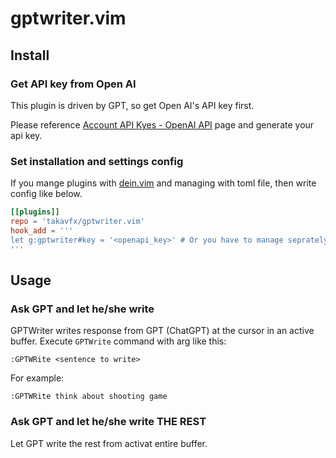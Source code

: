 # gptwriter.vim

## Install


### Get API key from Open AI

This plugin is driven by GPT, so get Open AI's API key first.

Please reference [Account API Kyes - OpenAI API](https://platform.openai.com/account/api-keys) page and generate your api key.

### Set installation and settings config

If you mange plugins with [dein.vim](https://github.com/Shougo/dein.vim) and managing with toml file, then write config like below.

```toml:.dein.toml
[[plugins]]
repo = 'takavfx/gptwriter.vim'
hook_add = '''
let g:gptwriter#key = '<openapi_key>' # Or you have to manage seprately for safety.
'''
```

## Usage

### Ask GPT and let he/she write

GPTWriter writes response from GPT (ChatGPT) at the cursor in an active buffer.
Execute `GPTWrite` command with arg like this:

```
:GPTWRite <sentence to write>
```

For example:

```
:GPTWRite think about shooting game
```

### Ask GPT and let he/she write THE REST

Let GPT write the rest from activat entire buffer.

